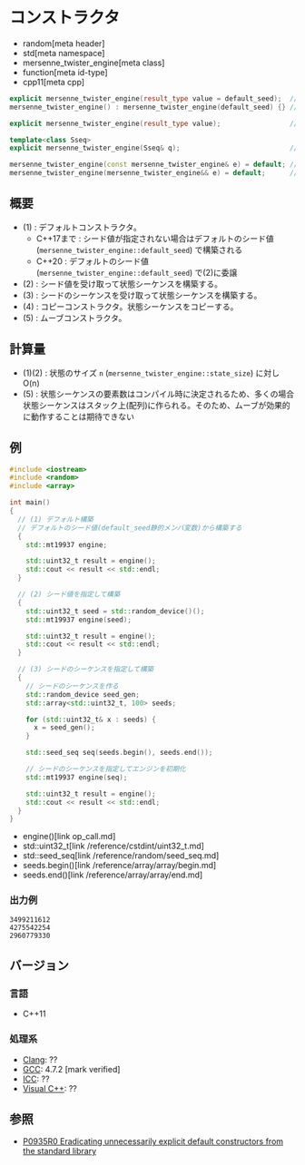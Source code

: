 # コンストラクタ
* random[meta header]
* std[meta namespace]
* mersenne_twister_engine[meta class]
* function[meta id-type]
* cpp11[meta cpp]

```cpp
explicit mersenne_twister_engine(result_type value = default_seed);  // (1)
mersenne_twister_engine() : mersenne_twister_engine(default_seed) {} // (1) C++20

explicit mersenne_twister_engine(result_type value);                 // (2) C++20

template<class Sseq>
explicit mersenne_twister_engine(Sseq& q);                           // (3)

mersenne_twister_engine(const mersenne_twister_engine& e) = default; // (4)
mersenne_twister_engine(mersenne_twister_engine&& e) = default;      // (5)
```

## 概要
- (1) : デフォルトコンストラクタ。
    - C++17まで : シード値が指定されない場合はデフォルトのシード値 (`mersenne_twister_engine::default_seed`) で構築される
    - C++20 : デフォルトのシード値 (`mersenne_twister_engine::default_seed`) で(2)に委譲
- (2) : シード値を受け取って状態シーケンスを構築する。
- (3) : シードのシーケンスを受け取って状態シーケンスを構築する。
- (4) : コピーコンストラクタ。状態シーケンスをコピーする。
- (5) : ムーブコンストラクタ。


## 計算量
- (1)(2) : 状態のサイズ `n` (`mersenne_twister_engine::state_size`) に対し O(n)
- (5) : 状態シーケンスの要素数はコンパイル時に決定されるため、多くの場合状態シーケンスはスタック上(配列)に作られる。そのため、ムーブが効果的に動作することは期待できない


## 例
```cpp example
#include <iostream>
#include <random>
#include <array>

int main()
{
  // (1) デフォルト構築
  // デフォルトのシード値(default_seed静的メンバ変数)から構築する
  {
    std::mt19937 engine;

    std::uint32_t result = engine();
    std::cout << result << std::endl;
  }

  // (2) シード値を指定して構築
  {
    std::uint32_t seed = std::random_device()();
    std::mt19937 engine(seed);

    std::uint32_t result = engine();
    std::cout << result << std::endl;
  }

  // (3) シードのシーケンスを指定して構築
  {
    // シードのシーケンスを作る
    std::random_device seed_gen;
    std::array<std::uint32_t, 100> seeds;

    for (std::uint32_t& x : seeds) {
      x = seed_gen();
    }

    std::seed_seq seq(seeds.begin(), seeds.end());

    // シードのシーケンスを指定してエンジンを初期化
    std::mt19937 engine(seq);

    std::uint32_t result = engine();
    std::cout << result << std::endl;
  }
}
```
* engine()[link op_call.md]
* std::uint32_t[link /reference/cstdint/uint32_t.md]
* std::seed_seq[link /reference/random/seed_seq.md]
* seeds.begin()[link /reference/array/array/begin.md]
* seeds.end()[link /reference/array/array/end.md]

### 出力例
```
3499211612
4275542254
2960779330
```

## バージョン
### 言語
- C++11

### 処理系
- [Clang](/implementation.md#clang): ??
- [GCC](/implementation.md#gcc): 4.7.2 [mark verified]
- [ICC](/implementation.md#icc): ??
- [Visual C++](/implementation.md#visual_cpp): ??


## 参照

- [P0935R0 Eradicating unnecessarily explicit default constructors from the standard library](http://www.open-std.org/jtc1/sc22/wg21/docs/papers/2018/p0935r0.html)